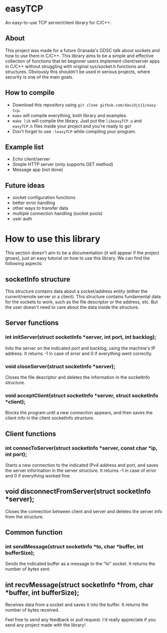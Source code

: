 # easyTCP
An easy-to-use TCP server/client library for C/C++.

## About
This project was made for a future Granada's GDSC talk about sockets and how to use them in C/C++. This library aims to be a simple and effective collection of functions that let beginner users implement client/server apps in C/C++ without struggling with original sys/socket.h functions and structures. Obviously this shouldn't be used in serious projects, where security is one of the main goals.

## How to compile
- Download this repository using ```git clone github.com/davidjs11/easy-tcp```.
- ```make``` will compile everything, both library and examples.
- ```make lib``` will compile the library. Just put the ```libeasyTCP.a``` and ```easyTCP.h``` files inside your project and you're ready to go!
- Don't forget to use ```-leasyTCP``` while compiling your program.

## Example list
- Echo client/server
- Simple HTTP server (only supports GET method)
- Message app (not done)

## Future ideas
- socket configuration functions
- better error handling
- other ways to transfer data 
- multiple connection handling (socket pools)
- user auth 

# How to use this library
This section doesn't aim to be a documentation (it will appear if the project grows), just an easy tutorial on how to use this library. We can find the following aspects:
## socketInfo structure
This structure contains data about a socket/address entity (either the current/remote server or a client). This structure contains fundamental data for the sockets to work, such as the file descriptor or the address, etc. But the user doesn't need to care about the data inside the structure.

## Server functions
### int initServer(struct socketInfo *server, int port, int backlog);
Inits the server on the indicated port and backlog, using the machine's IP address. It returns -1 in case of error and 0 if everything went correctly.
### void closeServer(struct socketInfo *server);
Closes the file descriptor and deletes the information in the socketInfo structure.
### void acceptClient(struct socketInfo *server, struct socketInfo *client);
Blocks the program until a new connection appears, and then saves the client info in the client socketInfo structure.

## Client functions
### int connecToServer(struct socketInfo *server, const char *ip, int port);
Starts a new connection to the indicated IPv4 address and port, and saves the server information in the server structure. It returns -1 in case of error and 0 if everything worked fine.
## void disconnectFromServer(struct socketInfo *server);
Closes the connection between client and server and deletes the server info from the structure.

## Common function
### int sendMessage(struct socketInfo *to, char *buffer, int bufferSize);
Sends the indicated buffer as a message to the "to" socket. It returns the number of bytes sent.
## int recvMessage(struct socketInfo *from, char *buffer, int bufferSize);
Receives data from a socket and saves it into the buffer. It returns the number of bytes received.



Feel free to send any feedback or pull request. I'd really appreciate if you send any project made with the library!
